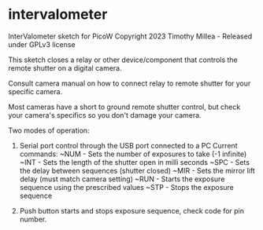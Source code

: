 # intervalometer
 
  InterValometer sketch for PicoW Copyright 2023 Timothy Millea - Released under GPLv3 license
  
  This sketch closes a relay or other device/component that controls the remote shutter on a digital camera.
  
  Consult camera manual on how to connect relay to remote shutter for your specific camera.
  
  Most cameras have a short to ground remote shutter control, but check your camera's specifics so you don't damage your camera.

Two modes of operation:

1. Serial port control through the USB port connected to a PC
  Current commands:
    ~NUM - Sets the number of exposures to take (-1 infinite)
    ~INT - Sets the length of the shutter open in milli seconds
    ~SPC - Sets the delay between sequences (shutter closed)
    ~MIR - Sets the mirror lift delay (must match camera setting)
    ~RUN - Starts the exposure sequence using the prescribed values
    ~STP - Stops the exposure sequence

2. Push button starts and stops exposure sequence, check code for pin number.
